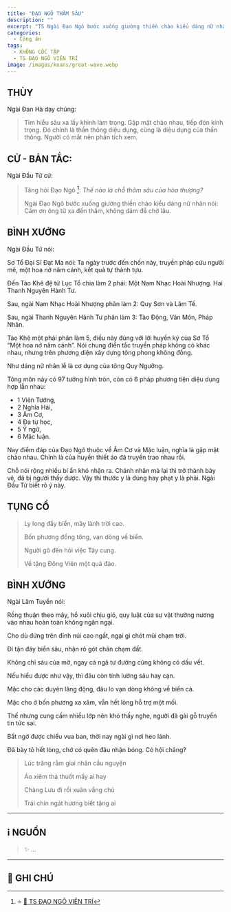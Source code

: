 ```yaml
---
title: "ĐẠO NGÔ THÂM SÂU"
description: ""
excerpt: "TS Ngài Đạo Ngô bước xuống giường thiền chào kiểu dáng nữ nhân nói: Cám ơn ông từ xa đến thăm, không dám để chờ lâu"
categories:
  - Công án
tags:
  - KHÔNG CỐC TẬP
  - TS ĐẠO NGÔ VIÊN TRÍ
image: /images/koans/great-wave.webp
---
```


## THÙY

Ngài Đan Hà dạy chúng:

> Tìm hiểu sâu xa lấy khinh làm trọng.
> Gặp mặt chào nhau, tiếp đón kính trọng.
> Đó chính là thần thông diệu dụng, cũng là diệu dụng của thần thông.
> Người có mắt nên phân tích xem.

## CỬ - BẢN TẮC:

Ngài Đầu Tử cử:

> Tăng hỏi Đạo Ngô [^1]: _Thế nào là chỗ thâm sâu của hòa thượng?_
>
> Ngài Đạo Ngô bước xuống giường thiền chào kiểu dáng nữ nhân nói: Cám ơn ông từ xa đến thăm, không dám để chờ lâu.

## BÌNH XƯỚNG

Ngài Đầu Tử nói:

Sơ Tổ Đại Sĩ Đạt Ma nói: Ta ngày trước đến chốn này, truyền pháp cứu người mê, một hoa nở năm cánh, kết quả tự thành tựu.

Đến Tào Khê đệ tử Lục Tổ chia làm 2 phái: Một Nam Nhạc Hoài Nhượng. Hai Thanh Nguyên Hành Tư.

Sau, ngài Nam Nhạc Hoài Nhượng phân làm 2: Quy Sơn và Lâm Tế.

Sau, ngài Thanh Nguyên Hành Tư phân làm 3: Tào Động, Vân Môn, Pháp Nhãn.

Tào Khê một phái phân làm 5, điều này đúng với lời huyền ký của Sơ Tổ “Một hoa nở năm cánh”.
Nói chung điển tắc truyền pháp không có khác nhau, nhưng trên phương diện xây dựng tông phong không đồng.

Như dáng nữ nhân lễ là cơ dụng của tông Quy Ngưỡng.

Tông môn này có 97 tướng hình tròn, còn có 6 pháp phương tiện diệu dụng hợp lẫn nhau:

- 1 Viên Tướng,
- 2 Nghĩa Hải,
- 3 Âm Cơ,
- 4 Đa tự học,
- 5 Ý ngữ,
- 6 Mặc luận.

Nay điểm đáp của Đạo Ngô thuộc về Âm Cơ và Mặc luận, nghĩa là gặp mặt chào nhau.
Chính là của huyền thiết áo đã truyền trao nhau rồi.

Chỗ nói rộng nhiều bí ẩn khó nhận ra.
Chánh nhân mà lại thì trở thành bày vẽ, đã bị người thấy được.
Vậy thì thước y là đúng hay phạt y là phải.
Ngài Đầu Tử biết rõ ý này.

## TỤNG CỔ

> Ly long đầy biển, mây lành trời cao.
>
> Bốn phương đồng tông, vạn dòng về biển.
>
> Người gõ đến hỏi việc Tây cung.
>
> Về tặng Đông Viên một quả đào.

## BÌNH XƯỚNG

Ngài Lâm Tuyền nói:

Rồng thuận theo mây, hổ xuôi chịu gió, quy luật của sự vật thường nương vào nhau hoàn toàn không ngăn ngại.

Cho dù đứng trên đỉnh núi cao ngất, ngại gì chót mũi chạm trời.

Đi tận đáy biển sâu, nhận rõ gót chân chạm đất.

Không chỉ sáu của mờ, ngay cả ngã tư đường cũng không có dấu vết.

Nếu hiểu được như vậy, thì đâu còn tính lường sâu hay cạn.

Mặc cho các duyên lăng động, đâu lo vạn dòng không về biển cả.

Mặc cho ở bốn phương xa xăm, vẫn hết lòng hỗ trợ một mối.

Thế nhưng cung cấm nhiều lớp nên khó thấy nghe, người đã gài gỗ truyền tin tức sai.

Bất ngờ được chiếu vua ban, thời nay ngài gì nơi heo lánh.

Đã bày tỏ hết lòng, chớ có quên đâu nhận bóng. Có hội chăng?

> Lúc trăng rằm giai nhân cầu nguyện
>
> Áo xiêm thả thuốt mấy ai hay
>
> Chàng Lưu đi rồi xuân vắng chủ
>
> Trái chín ngát hương biết tặng ai

<hr class="blog-rule" />

## ℹ️ NGUỒN

> ✨ ...

<hr class="blog-rule" />

## 📌 GHI CHÚ

[^1]: ⭐️ <a href="http://thuongchieu.net/index.php/phapthoai/suphu/4789-tsdaongo2/" target="_blank">🔗 TS ĐẠO NGÔ VIÊN TRÍ</a>

